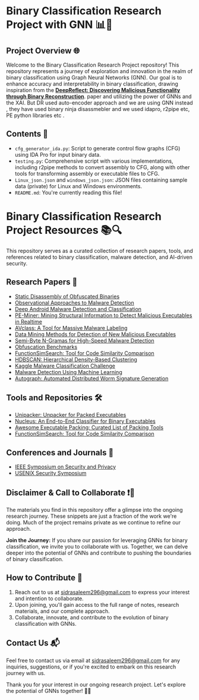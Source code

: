 # Binary Classification Research Project with GNN 📊🧠

## Project Overview 🌐

Welcome to the Binary Classification Research Project repository! This repository represents a journey of exploration and innovation in the realm of binary classification using Graph Neural Networks (GNN). Our goal is to enhance accuracy and interpretability in binary classification, drawing inspiration from the [**DeepReflect: Discovering Malicious Functionality through Binary Reconstruction**](https://www.usenix.org/system/files/sec21fall-downing.pdf). paper and utilizing the power of GNNs and the XAI. But DR used auto-encoder approach and we are using GNN instead , they have used binary ninja disassmebler and we used idapro, r2pipe etc, PE python libraries etc . 

## Contents 📂

- `cfg_generator_ida.py`: Script to generate control flow graphs (CFG) using IDA Pro for input binary data.
- `testing.py`: Comprehensive script with various implementations, including r2pipe methods to convert assembly to CFG, along with other tools for transforming assembly or executable files to CFG.
- `Linux_json.json` and `windows_json.json`: JSON files containing sample data (private) for Linux and Windows environments.
- `README.md`: You're currently reading this file!

# Binary Classification Research Project Resources 📚🔍
This repository serves as a curated collection of research papers, tools, and references related to binary classification, malware detection, and AI-driven security.

## Research Papers 📄

- [Static Disassembly of Obfuscated Binaries](https://www.usenix.org/conference/13th-usenix-security-symposium/static-disassembly-obfuscated-binaries)
- [Observational Approaches to Malware Detection](https://www.usenix.org/conference/usenixsecurity20/presentation/votipka-observational)
- [Deep Android Malware Detection and Classification](https://www.semanticscholar.org/paper/Deep-android-malware-detection-and-classification-Vinayakumar-Soman/71b66f93715411bdd6c3d002bb4b5ed763c194a0)
- [PE-Miner: Mining Structural Information to Detect Malicious Executables in Realtime](https://www.researchgate.net/publication/221427459_PE-Miner_Mining_Structural_Information_to_Detect_Malicious_Executables_in_Realtime)
- [AVclass: A Tool for Massive Malware Labeling](https://www.researchgate.net/publication/307853267_AVclass_A_Tool_for_Massive_Malware_Labeling)
- [Data Mining Methods for Detection of New Malicious Executables](https://ieeexplore.ieee.org/document/7467366)
- [Semi-Byte N-Gramas for High-Speed Malware Detection](https://santosgrueiro.com/papers/2011/2011-Santos-SemiByteNgramas.pdf)
- [Obfuscation Benchmarks](https://github.com/tum-i4/obfuscation-benchmarks)
- [FunctionSimSearch: Tool for Code Similarity Comparison](https://github.com/googleprojectzero/functionsimsearch)
- [HDBSCAN: Hierarchical Density-Based Clustering](https://github.com/scikit-learn-contrib/hdbscan)
- [Kaggle Malware Classification Challenge](https://www.kaggle.com/c/malwareclassification)
- [Malware Detection Using Machine Learning](https://dl.acm.org/doi/10.1145/3359789.3359835)
- [Autograph: Automated Distributed Worm Signature Generation](https://www.usenix.org/conference/13th-usenix-security-symposium/autograph-toward-automated-distributed-worm-signature)

## Tools and Repositories 🛠️

- [Unipacker: Unpacker for Packed Executables](https://github.com/unipacker/unipacker)
- [Nucleus: An End-to-End Classifier for Binary Executables](https://github.com/uxmal/nucleus)
- [Awesome Executable Packing: Curated List of Packing Tools](https://github.com/packing-box/awesome-executable-packing)
- [FunctionSimSearch: Tool for Code Similarity Comparison](https://github.com/googleprojectzero/functionsimsearch)

## Conferences and Journals 📰

- [IEEE Symposium on Security and Privacy](https://www.ieee-security.org/TC/SP/)
- [USENIX Security Symposium](https://www.usenix.org/conference/usenixsecurity)


## Disclaimer & Call to Collaborate ❗🤝

The materials you find in this repository offer a glimpse into the ongoing research journey. These snippets are just a fraction of the work we're doing. Much of the project remains private as we continue to refine our approach.

**Join the Journey:** If you share our passion for leveraging GNNs for binary classification, we invite you to collaborate with us. Together, we can delve deeper into the potential of GNNs and contribute to pushing the boundaries of binary classification.

## How to Contribute 🌟

1. Reach out to us at [sidrasaleem296@gmail.com](mailto:sidrasaleem296@gmail.com) to express your interest and intention to collaborate.
2. Upon joining, you'll gain access to the full range of notes, research materials, and our complete approach.
3. Collaborate, innovate, and contribute to the evolution of binary classification with GNNs.

## Contact Us 📬

Feel free to contact us via email at [sidrasaleem296@gmail.com](mailto:sidrasaleem296@gmail.com) for any inquiries, suggestions, or if you're excited to embark on this research journey with us.

Thank you for your interest in our ongoing research project. Let's explore the potential of GNNs together! 🚀🧠
